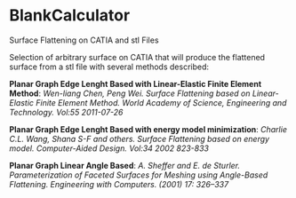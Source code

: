 # BlankCalculator
Surface Flattening on CATIA and stl Files

Selection of arbitrary surface on CATIA that will produce the flattened surface from a stl file with several methods described:

**Planar Graph Edge Lenght Based with Linear-Elastic Finite Element Method**:
*Wen-liang Chen, Peng Wei. 
Surface Flattening based on Linear-Elastic Finite Element Method.
World Academy of Science, Engineering and Technology.
Vol:55 2011-07-26*

**Planar Graph Edge Lenght Based with energy model minimization**:
*Charlie C.L. Wang, Shana S-F and others. 
Surface Flattening based on energy model.
Computer-Aided Design.
Vol:34 2002 823-833*

**Planar Graph Linear Angle Based**:
*A. Sheffer and E. de Sturler. 
Parameterization of Faceted Surfaces for Meshing using Angle-Based Flattening.
Engineering with Computers.
(2001) 17: 326–337*

